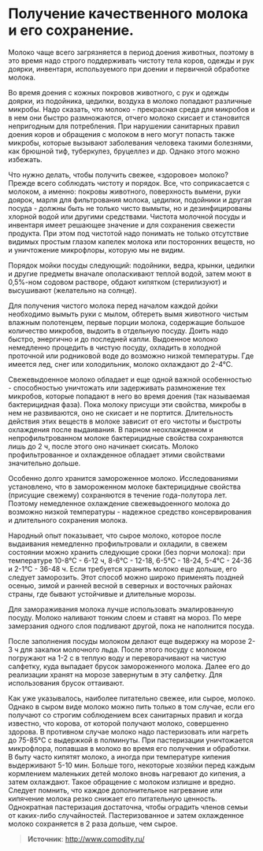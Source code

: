 # Получение качественного молока и его сохранение.

Молоко чаще всего загрязняется в период доения животных, поэтому в это время надо строго поддерживать чистоту тела коров, одежды и рук доярки, инвентаря, используемого при доении и первичной обработке молока.

Во время доения с кожных покровов животного, с рук и одежды доярки, из подойника, цедилки, воздуха в молоко попадают различные микробы. Надо сказать, что молоко - прекрасная среда для микробов и в нем они быстро размножаются, отчего молоко скисает и становится непригодным для потребления. При нарушении санитарных правил доения коров и обращения с молоком в него могут попасть также микробы, которые вызывают заболевания человека такими болезнями, как брюшной тиф, туберкулез, бруцеллез и др. Однако этого можно избежать.

Что нужно делать, чтобы получить свежее, «здоровое» молоко? Прежде всего соблюдать чистоту и порядок. Все, что соприкасается с молоком, а именно: покровы животного, поверхность вымени, руки доярок, марля для фильтрования молока, цедилки, подойники и другая посуда - должны быть не только чисто вымыты, но и дезинфицированы хлорной водой или другими средствами. Чистота молочной посуды и инвентаря имеет решающее значение и для сохранения свежести продукта. При этом под чистотой надо понимать не только отсутствие видимых простым глазом капелек молока или посторонних веществ, но и уничтожение микрофлоры, которую мы не видим.

Порядок мойки посуды следующий: подойники, ведра, крынки, цедилки и другие предметы вначале ополаскивают теплой водой, затем моют в 0,5%-ном содовом растворе, обдают кипятком (стерилизуют) и высушивают (желательно на солнце).

Для получения чистого молока перед началом каждой дойки необходимо вымыть руки с мылом, обтереть вымя животного чистым влажным полотенцем, первые порции молока, содержащие большое количество микробов, выдоить в отдельную посуду. Доить надо быстро, энергично и до последней капли. Выдоенное молоко немедленно процедить в чистую посуду, охладить в холодной проточной или родниковой воде до возможно низкой температуры. Где имеется лед, снег или холодильник, молоко охлаждают до 2-4°С.

Свежевыдоенное молоко обладает и еще одной важной особенностью - способностью уничтожать или задерживать размножение тех микробов, которые попадают в него во время доения (так называемая бактерицидная фаза). Пока молоку присущи эти свойства, микробы в нем не развиваются, оно не скисает и не портится. Длительность действия этих веществ в молоке зависит от его чистоты и быстроты охлаждения после выдаивания. В парном неохлажденном и непрофильтрованном молоке бактерицидные свойства сохраняются лишь до 2 ч, после этого оно начинает скисать. Молоко профильтрованное и охлажденное обладает этими свойствами значительно дольше.

Особенно долго хранится замороженное молоко. Исследованиями установлено, что в замороженном молоке бактерицидные свойства (присущие свежему) сохраняются в течение года-полутора лет. Поэтому немедленное охлаждение свежевыдоенного молока до возможно низкой температуры - надежное средство консервирования и длительного сохранения молока.

Народный опыт показывает, что сырое молоко, которое после выдаивания немедленно профильтровали и охладили, в свежем состоянии можно хранить следующие сроки (без порчи молока): при температуре 10-8°С - 6-12 ч, 8-6°С - 12-18, 6-5°С - 18-24, 5-4°С - 24-36 и 2-1°С - 36-48 ч. Если требуется хранить молоко еще дольше, его следует заморозить. Этот способ можно широко применять поздней осенью, зимой и ранней весной в северных и восточных районах страны, где бывают устойчивые и длительные морозы.

Для замораживания молока лучше использовать эмалированную посуду. Молоко наливают тонким слоем и ставят на мороз. По мере замерзания одного слоя подливают другой, пока не наполнится посуда.

После заполнения посуды молоком делают еще выдержку на морозе 2-3 ч для закалки молочного льда. После этого посуду с молоком погружают на 1-2 с в теплую воду и переворачивают на чистую салфетку, куда выпадает брусок замороженного молока. Далее его до реализации хранят на морозе завернутым в эту салфетку. Для использования брусок оттаивают.

Как уже указывалось, наиболее питательно свежее, или сырое, молоко. Однако в сыром виде молоко можно пить только в том случае, если его получают со строгим соблюдением всех санитарных правил и когда известно, что корова, от которой получают молоко, совершенно здорова. В противном случае молоко надо пастеризовать или нагреть до 75-85°С с выдержкой в полминуты. При пастеризации уничтожается микрофлора, попавшая в молоко во время его получения и обработки. В быту часто кипятят молоко, а иногда при температуре кипения выдерживают 5-10 мин. Больше того, некоторые хозяйки перед каждым кормлением маленьких детей молоко вновь нагревают до кипения, а затем охлаждают. Такое обращение с молоком излишне и вредно. Следует помнить, что каждое дополнительное нагревание или кипячение молока резко снижает его питательную ценность. Однократная пастеризация достаточна, чтобы оградить членов семьи от каких-либо случайностей. Пастеризованное и затем охлажденное молоко сохраняется в 2 раза дольше, чем сырое.

> **Источник**: http://www.comodity.ru/
